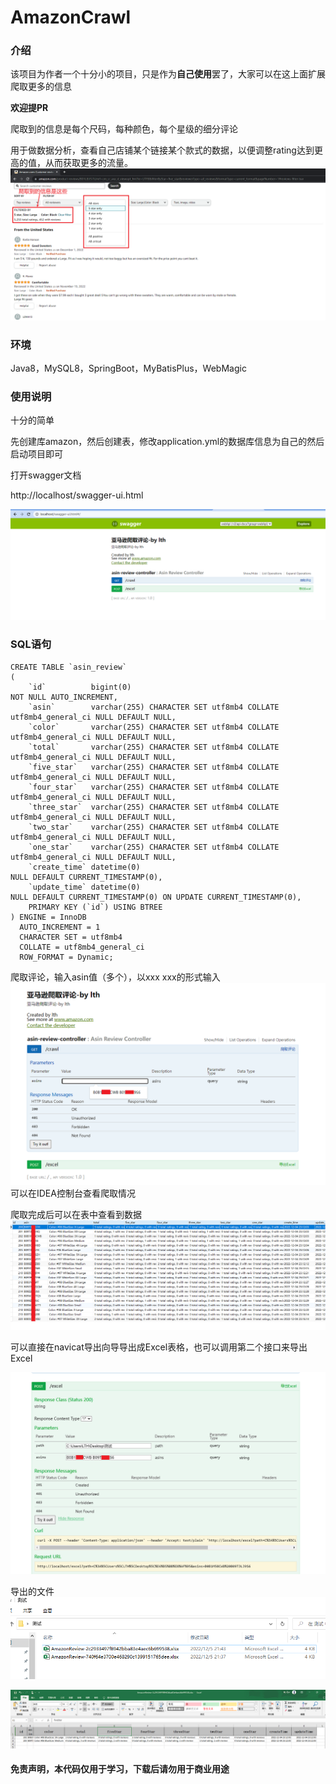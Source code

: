 # AmazonCrawl

### 介绍

该项目为作者一个十分小的项目，只是作为**自己使用**罢了，大家可以在这上面扩展爬取更多的信息

**欢迎提PR**

爬取到的信息是每个尺码，每种颜色，每个星级的细分评论

用于做数据分析，查看自己店铺某个链接某个款式的数据，以便调整rating达到更高的值，从而获取更多的流量。
![img.png](png/img.png)

### 环境

Java8，MySQL8，SpringBoot，MyBatisPlus，WebMagic

### 使用说明

十分的简单

先创建库amazon，然后创建表，修改application.yml的数据库信息为自己的然后启动项目即可

打开swagger文档

http://localhost/swagger-ui.html

![img.png](png/img2.png)

### SQL语句

```mysql
CREATE TABLE `asin_review`
(
    `id`          bigint(0)                                                     NOT NULL AUTO_INCREMENT,
    `asin`        varchar(255) CHARACTER SET utf8mb4 COLLATE utf8mb4_general_ci NULL DEFAULT NULL,
    `color`       varchar(255) CHARACTER SET utf8mb4 COLLATE utf8mb4_general_ci NULL DEFAULT NULL,
    `total`       varchar(255) CHARACTER SET utf8mb4 COLLATE utf8mb4_general_ci NULL DEFAULT NULL,
    `five_star`   varchar(255) CHARACTER SET utf8mb4 COLLATE utf8mb4_general_ci NULL DEFAULT NULL,
    `four_star`   varchar(255) CHARACTER SET utf8mb4 COLLATE utf8mb4_general_ci NULL DEFAULT NULL,
    `three_star`  varchar(255) CHARACTER SET utf8mb4 COLLATE utf8mb4_general_ci NULL DEFAULT NULL,
    `two_star`    varchar(255) CHARACTER SET utf8mb4 COLLATE utf8mb4_general_ci NULL DEFAULT NULL,
    `one_star`    varchar(255) CHARACTER SET utf8mb4 COLLATE utf8mb4_general_ci NULL DEFAULT NULL,
    `create_time` datetime(0)                                                   NULL DEFAULT CURRENT_TIMESTAMP(0),
    `update_time` datetime(0)                                                   NULL DEFAULT CURRENT_TIMESTAMP(0) ON UPDATE CURRENT_TIMESTAMP(0),
    PRIMARY KEY (`id`) USING BTREE
) ENGINE = InnoDB
  AUTO_INCREMENT = 1
  CHARACTER SET = utf8mb4
  COLLATE = utf8mb4_general_ci
  ROW_FORMAT = Dynamic;
```

爬取评论，输入asin值（多个），以xxx xxx的形式输入
![img3.png](png/img3.png)
可以在IDEA控制台查看爬取情况

爬取完成后可以在表中查看到数据
![img4.png](png/img4.png)

可以直接在navicat导出向导导出成Excel表格，也可以调用第二个接口来导出Excel

![img5.png](png/img5.png)

导出的文件
![img6.png](png/img6.png)

![img7.png](png/img7.png)

#### 免责声明，本代码仅用于学习，下载后请勿用于商业用途